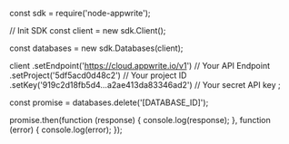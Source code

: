 const sdk = require('node-appwrite');

// Init SDK
const client = new sdk.Client();

const databases = new sdk.Databases(client);

client
    .setEndpoint('https://cloud.appwrite.io/v1') // Your API Endpoint
    .setProject('5df5acd0d48c2') // Your project ID
    .setKey('919c2d18fb5d4...a2ae413da83346ad2') // Your secret API key
;

const promise = databases.delete('[DATABASE_ID]');

promise.then(function (response) {
    console.log(response);
}, function (error) {
    console.log(error);
});